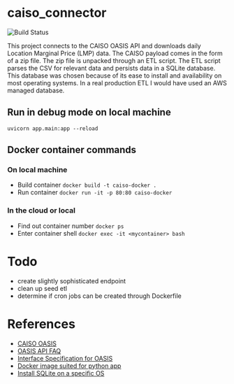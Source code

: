 # caiso_connector
![Build Status](https://codebuild.us-west-2.amazonaws.com/badges?uuid=eyJlbmNyeXB0ZWREYXRhIjoiRDhSU2M5NW5MVkZpOGwraW9HbnpSSW91d1hTOUpMa3FoYjF2alNmUXZjQlkwTU81UFFPWDJHNG1XTWxkSjlySkE0YWwrUndKc1JWQm5GQVRmdDNRckdjPSIsIml2UGFyYW1ldGVyU3BlYyI6IldwL3NaR3BNeEdXUmdYbjAiLCJtYXRlcmlhbFNldFNlcmlhbCI6MX0%3D&branch=master)


This project connects to the CAISO OASIS API and downloads daily Location Marginal Price (LMP) data. 
The CAISO payload comes in the form of a zip file. The zip file is unpacked through an ETL script. 
The ETL script parses the CSV for relevant data and persists data in a SQLite database. 
This database was chosen because of its ease to install and availability on most operating systems. 
In a real production ETL I would have used an AWS managed database. 

## Run in debug mode on local machine
`uvicorn app.main:app --reload `

## Docker container commands
### On local machine
- Build container `docker build -t caiso-docker .`
- Run container `docker run -it -p 80:80 caiso-docker`
### In the cloud or local
- Find out container number `docker ps`
- Enter container shell `docker exec -it <mycontainer> bash`

# Todo 
- create slightly sophisticated endpoint 
- clean up seed etl 
- determine if cron jobs can be created through Dockerfile

# References 
- [CAISO OASIS](http://oasis.caiso.com/mrioasis/logon.do?reason=application.baseAction.noSession#)
- [OASIS API FAQ](http://www.caiso.com/Documents/OASISFrequentlyAskedQuestions.pdf#search=OASIS%20API)
- [Interface Specification for OASIS](http://www.caiso.com/Documents/OASIS-InterfaceSpecification_v5_1_8Clean_Independent2019Release.pdf#search=OASIS%20INTERFACE)
- [Docker image suited for python app](https://pythonspeed.com/articles/base-image-python-docker-images/)
- [Install SQLite on a specific OS](https://www.tutorialspoint.com/sqlite/sqlite_installation.htm)
